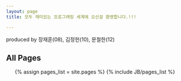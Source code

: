 ```yaml
---
layout: page
title: 모두 재미있는 프로그래밍 세계에 오신걸 환영합니다.!!! 

---
```

produced by 장재훈(08), 김정헌(10), 문철한(12)


<h2>All Pages</h2>
<ul>
{% assign pages_list = site.pages %}
{% include JB/pages_list %}
</ul>

